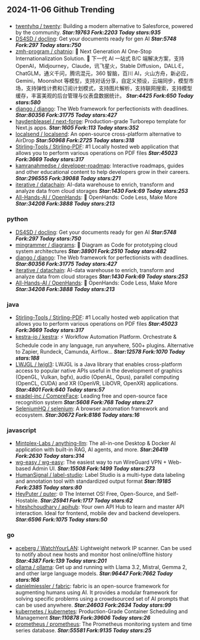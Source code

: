 ## 2024-11-06 Github Trending

### 
* [twentyhq / twenty](https://github.com/twentyhq/twenty): Building a modern alternative to Salesforce, powered by the community. ***Star:19763 Fork:2203 Today stars:935***
* [DS4SD / docling](https://github.com/DS4SD/docling): Get your documents ready for gen AI ***Star:5748 Fork:297 Today stars:750***
* [zmh-program / chatnio](https://github.com/zmh-program/chatnio): 🚀 Next Generation AI One-Stop Internationalization Solution. 🚀 下一代 AI 一站式 B/C 端解决方案，支持 OpenAI，Midjourney，Claude，讯飞星火，Stable Diffusion，DALL·E，ChatGLM，通义千问，腾讯混元，360 智脑，百川 AI，火山方舟，新必应，Gemini，Moonshot 等模型，支持对话分享，自定义预设，云端同步，模型市场，支持弹性计费和订阅计划模式，支持图片解析，支持联网搜索，支持模型缓存，丰富美观的后台管理与仪表盘数据统计。 ***Star:4425 Fork:650 Today stars:580***
* [django / django](https://github.com/django/django): The Web framework for perfectionists with deadlines. ***Star:80356 Fork:31775 Today stars:427***
* [haydenbleasel / next-forge](https://github.com/haydenbleasel/next-forge): Production-grade Turborepo template for Next.js apps. ***Star:1605 Fork:113 Today stars:352***
* [localsend / localsend](https://github.com/localsend/localsend): An open-source cross-platform alternative to AirDrop ***Star:50968 Fork:2725 Today stars:318***
* [Stirling-Tools / Stirling-PDF](https://github.com/Stirling-Tools/Stirling-PDF): #1 Locally hosted web application that allows you to perform various operations on PDF files ***Star:45023 Fork:3669 Today stars:317***
* [kamranahmedse / developer-roadmap](https://github.com/kamranahmedse/developer-roadmap): Interactive roadmaps, guides and other educational content to help developers grow in their careers. ***Star:296555 Fork:39088 Today stars:271***
* [iterative / datachain](https://github.com/iterative/datachain): AI-data warehouse to enrich, transform and analyze data from cloud storages ***Star:1430 Fork:69 Today stars:253***
* [All-Hands-AI / OpenHands](https://github.com/All-Hands-AI/OpenHands): 🙌 OpenHands: Code Less, Make More ***Star:34208 Fork:3888 Today stars:213***

### python
* [DS4SD / docling](https://github.com/DS4SD/docling): Get your documents ready for gen AI ***Star:5748 Fork:297 Today stars:750***
* [mingrammer / diagrams](https://github.com/mingrammer/diagrams): 🎨 Diagram as Code for prototyping cloud system architectures ***Star:38901 Fork:2510 Today stars:482***
* [django / django](https://github.com/django/django): The Web framework for perfectionists with deadlines. ***Star:80356 Fork:31775 Today stars:427***
* [iterative / datachain](https://github.com/iterative/datachain): AI-data warehouse to enrich, transform and analyze data from cloud storages ***Star:1430 Fork:69 Today stars:253***
* [All-Hands-AI / OpenHands](https://github.com/All-Hands-AI/OpenHands): 🙌 OpenHands: Code Less, Make More ***Star:34208 Fork:3888 Today stars:213***

### java
* [Stirling-Tools / Stirling-PDF](https://github.com/Stirling-Tools/Stirling-PDF): #1 Locally hosted web application that allows you to perform various operations on PDF files ***Star:45023 Fork:3669 Today stars:317***
* [kestra-io / kestra](https://github.com/kestra-io/kestra): ⚡ Workflow Automation Platform. Orchestrate & Schedule code in any language, run anywhere, 500+ plugins. Alternative to Zapier, Rundeck, Camunda, Airflow... ***Star:12578 Fork:1070 Today stars:188***
* [LWJGL / lwjgl3](https://github.com/LWJGL/lwjgl3): LWJGL is a Java library that enables cross-platform access to popular native APIs useful in the development of graphics (OpenGL, Vulkan, bgfx), audio (OpenAL, Opus), parallel computing (OpenCL, CUDA) and XR (OpenVR, LibOVR, OpenXR) applications. ***Star:4801 Fork:640 Today stars:57***
* [exadel-inc / CompreFace](https://github.com/exadel-inc/CompreFace): Leading free and open-source face recognition system ***Star:5608 Fork:768 Today stars:27***
* [SeleniumHQ / selenium](https://github.com/SeleniumHQ/selenium): A browser automation framework and ecosystem. ***Star:30672 Fork:8186 Today stars:16***

### javascript
* [Mintplex-Labs / anything-llm](https://github.com/Mintplex-Labs/anything-llm): The all-in-one Desktop & Docker AI application with built-in RAG, AI agents, and more. ***Star:26419 Fork:2630 Today stars:314***
* [wg-easy / wg-easy](https://github.com/wg-easy/wg-easy): The easiest way to run WireGuard VPN + Web-based Admin UI. ***Star:15508 Fork:1499 Today stars:273***
* [HumanSignal / label-studio](https://github.com/HumanSignal/label-studio): Label Studio is a multi-type data labeling and annotation tool with standardized output format ***Star:19185 Fork:2385 Today stars:80***
* [HeyPuter / puter](https://github.com/HeyPuter/puter): 🌐 The Internet OS! Free, Open-Source, and Self-Hostable. ***Star:25941 Fork:1717 Today stars:62***
* [hiteshchoudhary / apihub](https://github.com/hiteshchoudhary/apihub): Your own API Hub to learn and master API interaction. Ideal for frontend, mobile dev and backend developers. ***Star:6596 Fork:1075 Today stars:50***

### go
* [aceberg / WatchYourLAN](https://github.com/aceberg/WatchYourLAN): Lightweight network IP scanner. Can be used to notify about new hosts and monitor host online/offline history ***Star:4387 Fork:139 Today stars:201***
* [ollama / ollama](https://github.com/ollama/ollama): Get up and running with Llama 3.2, Mistral, Gemma 2, and other large language models. ***Star:96447 Fork:7662 Today stars:168***
* [danielmiessler / fabric](https://github.com/danielmiessler/fabric): fabric is an open-source framework for augmenting humans using AI. It provides a modular framework for solving specific problems using a crowdsourced set of AI prompts that can be used anywhere. ***Star:24603 Fork:2634 Today stars:99***
* [kubernetes / kubernetes](https://github.com/kubernetes/kubernetes): Production-Grade Container Scheduling and Management ***Star:110878 Fork:39606 Today stars:26***
* [prometheus / prometheus](https://github.com/prometheus/prometheus): The Prometheus monitoring system and time series database. ***Star:55581 Fork:9135 Today stars:25***
